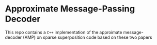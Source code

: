 # Approximate Message-Passing Decoder 

This repo contains a `C++` implementation of the approimate message-decoder (AMP) on sparse superposition code based on these two papers 